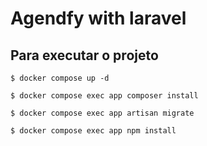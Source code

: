 # Agendfy with laravel

## Para executar o projeto

```$ docker compose up -d```

```$ docker compose exec app composer install```

```$ docker compose exec app artisan migrate```

```$ docker compose exec app npm install```